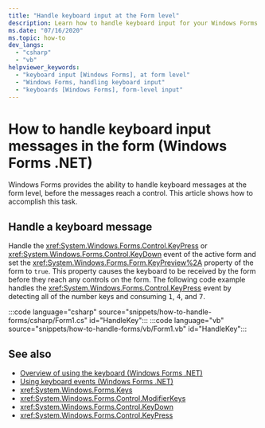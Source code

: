 ```yaml
---
title: "Handle keyboard input at the Form level"
description: Learn how to handle keyboard input for your Windows Forms at the form level, before messages reach a control.
ms.date: "07/16/2020"
ms.topic: how-to
dev_langs: 
  - "csharp"
  - "vb"
helpviewer_keywords: 
  - "keyboard input [Windows Forms], at form level"
  - "Windows Forms, handling keyboard input"
  - "keyboards [Windows Forms], form-level input"
---
```


# How to handle keyboard input messages in the form (Windows Forms .NET)

Windows Forms provides the ability to handle keyboard messages at the form level, before the messages reach a control. This article shows how to accomplish this task.

## Handle a keyboard message

Handle the <xref:System.Windows.Forms.Control.KeyPress> or <xref:System.Windows.Forms.Control.KeyDown> event of the active form and set the <xref:System.Windows.Forms.Form.KeyPreview%2A> property of the form to `true`. This property causes the keyboard to be received by the form before they reach any controls on the form. The following code example handles the <xref:System.Windows.Forms.Control.KeyPress> event by detecting all of the number keys and consuming <kbd>1</kbd>, <kbd>4</kbd>, and <kbd>7</kbd>.

:::code language="csharp" source="snippets/how-to-handle-forms/csharp/Form1.cs" id="HandleKey":::
:::code language="vb" source="snippets/how-to-handle-forms/vb/Form1.vb" id="HandleKey":::

## See also

- [Overview of using the keyboard (Windows Forms .NET)](overview.md)
- [Using keyboard events (Windows Forms .NET)](events.md)
- <xref:System.Windows.Forms.Keys>
- <xref:System.Windows.Forms.Control.ModifierKeys>
- <xref:System.Windows.Forms.Control.KeyDown>
- <xref:System.Windows.Forms.Control.KeyPress>
